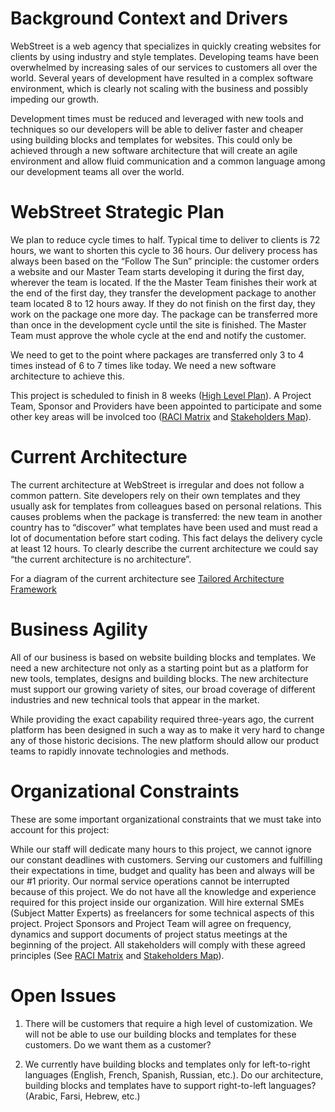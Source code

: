# Background Context and Drivers

WebStreet is a web agency that specializes in quickly creating websites for clients by using industry and style templates. Developing teams have been overwhelmed by increasing sales of our services to customers all over the world. Several years of development have resulted in a complex software environment, which is clearly not scaling with the business and possibly impeding our growth.

Development times must be reduced and leveraged with new tools and techniques so our developers will be able to deliver faster and cheaper using building blocks and templates for websites.  This could only be achieved through a new software architecture that will create an agile environment and allow fluid communication and a common language among our development teams all over the world.


# WebStreet Strategic Plan

We plan to reduce cycle times to half. Typical time to deliver to clients is 72 hours, we want to shorten this cycle to 36 hours. Our delivery process has always been based on the “Follow The Sun” principle: the customer orders a website and our Master Team starts developing it during the first day, wherever the team is located. If the the Master Team finishes their work at the end of the first day, they transfer the development package to another team located 8 to 12 hours away. If they do not finish on the first day, they work on the package one more day. The package can be transferred more than once in the development cycle until the site is finished. The Master Team must approve the whole cycle at the end and notify the customer.

We need to get to the point where packages are transferred only 3 to 4 times instead of 6 to 7 times like today. We need a new software architecture to achieve this.

This project is scheduled to finish in 8 weeks ([High Level Plan](../../Images/13_High_level_plan.png)). A Project Team, Sponsor and Providers have been appointed to participate and some other key areas will be involced too ([RACI Matrix](../../Images/11_RACI.png) and [Stakeholders Map](../../Images/12_Stakeholders_Map.png)).


# Current Architecture

The current architecture at WebStreet is irregular and does not follow a common pattern. Site developers rely on their own templates and they usually ask for templates from colleagues based on personal relations. This causes problems when the package is transferred: the new team in another country has to “discover” what templates have been used and must read a lot of documentation before start coding. This fact delays the delivery cycle at least 12 hours. To clearly describe the current architecture we could say “the current architecture is no architecture”.

For a diagram of the current architecture see [Tailored Architecture Framework](../Tailored%20Architecture%20Framework/README.md)


# Business Agility

All of our business is based on website building blocks and templates. We need a new architecture not only as a starting point but as a platform for new tools, templates, designs and building blocks. The new architecture must support our growing variety of sites, our broad coverage of different industries and new technical tools that appear in the market.

While providing the exact capability required three-years ago, the current platform has been designed in such a way as to make it very hard to change any of those historic decisions. The new platform should allow our product teams to rapidly innovate technologies and methods.


# Organizational Constraints

These are some important organizational constraints that we must take into account for this project:

While our staff will dedicate many hours to this project, we cannot ignore our constant deadlines with customers. Serving our customers and fulfilling their expectations in time, budget and quality has been and always will be our #1 priority. Our normal service operations cannot be interrupted because of this project.
We do not have all the knowledge and experience required for this project inside our organization. Will hire external SMEs (Subject Matter Experts) as freelancers for some technical aspects of this project.
Project Sponsors and Project Team will agree on frequency, dynamics and support documents of project status meetings at the beginning of the project. All stakeholders will comply with these agreed principles (See [RACI Matrix](../../Images/11_RACI.png) and [Stakeholders Map](../../Images/12_Stakeholders_Map.png)).


# Open Issues

1. There will be customers that require a high level of customization. We will not be able to use our building blocks and templates for these customers. Do we want them as a customer?

2. We currently have building blocks and templates only for left-to-right languages (English, French, Spanish, Russian, etc.). Do our architecture, building blocks and templates have to support right-to-left languages? (Arabic, Farsi, Hebrew, etc.)

